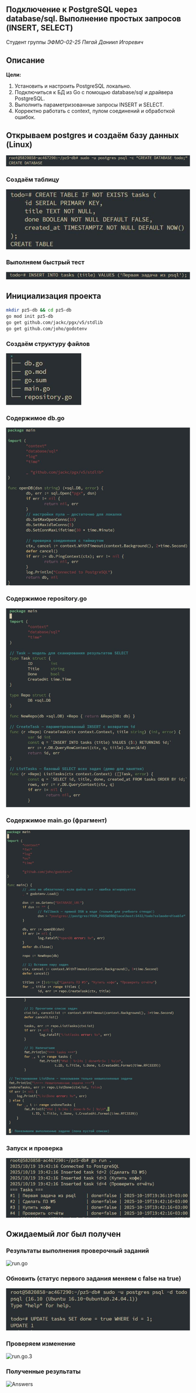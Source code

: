 ## Подключение к PostgreSQL через database/sql. Выполнение простых запросов (INSERT, SELECT)

Студент группы *ЭФМО-02-25 Пягай Даниил Игоревич*

## Описание

**Цели:**

1.	Установить и настроить PostgreSQL локально.
2.	Подключиться к БД из Go с помощью database/sql и драйвера PostgreSQL.
3.	Выполнить параметризованные запросы INSERT и SELECT.
4.	Корректно работать с context, пулом соединений и обработкой ошибок.

## Открываем postgres и создаём базу данных (Linux)

![create_db](img/create_db.JPG)

### Создаём таблицу

![create_table](img/create_table.JPG)

### Выполняем быстрый тест

![insert](img/insert.JPG)

## Инициализация проекта

```bash
mkdir pz5-db && cd pz5-db
go mod init pz5-db
go get github.com/jackc/pgx/v5/stdlib
go get github.com/joho/godotenv
```

### Создаём структуру файлов

![structure](img/structure.JPG)

### Содержимое db.go
![db.go](img/db.go.JPG)

### Содержимое repository.go
![repository.go](img/repository.go.JPG)

### Содержимое main.go (фрагмент)
![main.go](img/main.go(1).JPG)
![main.go](img/main.go(2).JPG)

### Запуск и проверка
![go.run](img/run.go.JPG)
## Ожидаемый лог был получен

### Результаты выполнения проверочный заданий
![run.go](img/run.go.2.JPG)

### Обновить (статус первого задания меняем с false на true)
![update](img/update.JPG)

### Проверяем изменение
![run.go.3](img/run.go.3.JPG)

### Полученные результаты
![Answers](img/Answers.png)
